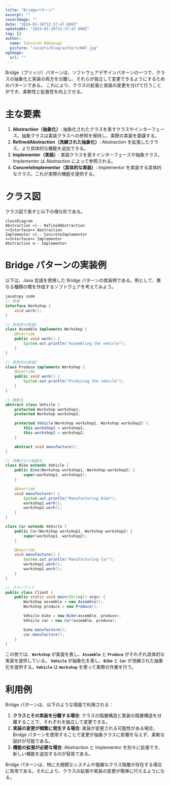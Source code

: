 ```yaml
---
title: "Bridgeパターン"
excerpt: ""
coverImage: ""
date: "2024-03-20T12:37:47.000Z"
updatedAt: "2024-03-20T12:37:47.000Z"
tag: []
author:
  name: Tatsuroh Wakasugi
  picture: "/assets/blog/authors/WAT.jpg"
ogImage:
  url: ""
---
```


Bridge（ブリッジ）パターンは、ソフトウェアデザインパターンの一つで、クラスの抽象化と実装の両方を分離し、それらが独立して変更できるようにするためのパターンである。
これにより、クラスの拡張と実装の変更を分けて行うことができ、柔軟性と拡張性を向上させる。

# **主な要素**

1. **Abstraction（抽象化）**: 抽象化されたクラスを表すクラスやインターフェース。抽象クラスは実装クラスへの参照を保持し、実際の実装を委譲する。
2. **RefinedAbstraction（洗練された抽象化）**: Abstraction を拡張したクラス。より具体的な機能を追加できる。
3. **Implementor（実装）**: 実装クラスを表すインターフェースや抽象クラス。Implementor は Abstraction によって参照される。
4. **ConcreteImplementor（具体的な実装）**: Implementor を実装する具体的なクラス。これが実際の機能を提供する。

# クラス図

クラス図で表すと以下の様な形である。

```mermaid
classDiagram
Abstraction <|-- RefinedAbstraction
<<Interface>> Abstraction
Implementor <|-- ConcreteImplementor
<<Interface>> Implementor
Abstraction o-- Implementor
```

# **Bridge パターンの実装例**

以下は、Java 言語を使用した Bridge パターンの実装例である。例として、異なる種類の橋を作成するソフトウェアを考えてみよう。

```java
javaCopy code
// 実装
interface Workshop {
    void work();
}

// 具体的な実装1
class Assemble implements Workshop {
    @Override
    public void work() {
        System.out.println("Assembling the vehicle");
    }
}

// 具体的な実装2
class Produce implements Workshop {
    @Override
    public void work() {
        System.out.println("Producing the vehicle");
    }
}

// 抽象化
abstract class Vehicle {
    protected Workshop workshop1;
    protected Workshop workshop2;

    protected Vehicle(Workshop workshop1, Workshop workshop2) {
        this.workshop1 = workshop1;
        this.workshop2 = workshop2;
    }

    abstract void manufacture();
}

// 洗練された抽象化
class Bike extends Vehicle {
    public Bike(Workshop workshop1, Workshop workshop2) {
        super(workshop1, workshop2);
    }

    @Override
    void manufacture() {
        System.out.println("Manufacturing Bike");
        workshop1.work();
        workshop2.work();
    }
}

class Car extends Vehicle {
    public Car(Workshop workshop1, Workshop workshop2) {
        super(workshop1, workshop2);
    }

    @Override
    void manufacture() {
        System.out.println("Manufacturing Car");
        workshop1.work();
        workshop2.work();
    }
}

// クライアント
public class Client {
    public static void main(String[] args) {
        Workshop assemble = new Assemble();
        Workshop produce = new Produce();

        Vehicle bike = new Bike(assemble, produce);
        Vehicle car = new Car(assemble, produce);

        bike.manufacture();
        car.manufacture();
    }
}

```

この例では、**`Workshop`** が実装を表し、**`Assemble`** と **`Produce`** がそれぞれ具体的な実装を提供している。
**`Vehicle`** が抽象化を表し、**`Bike`** と **`Car`** が洗練された抽象化を提供する。**`Vehicle`** は **`Workshop`** を使って実際の作業を行う。

# **利用例**

Bridge パターンは、以下のような場面で利用される：

1. **クラスとその実装を分離する場合**: クラスの階層構造と実装の階層構造を分離することで、それぞれを独立して変更できる。
2. **実装の変更が頻繁に発生する場合**: 実装が変更される可能性がある場合、Bridge パターンを使用することで変更が抽象クラスに影響を与えず、柔軟な設計が可能である。
3. **機能の拡張が必要な場合**: Abstraction と Implementor を別々に拡張でき、新しい機能を追加するのが容易である。

Bridge パターンは、特に大規模なシステムや複雑なクラス階層が存在する場合に有用である。それにより、クラスの拡張や実装の変更が簡単に行えるようになる。
